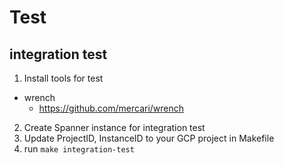 # Test

## integration test

1. Install tools for test
* wrench
  * https://github.com/mercari/wrench
2. Create Spanner instance for integration test
3. Update ProjectID, InstanceID to your GCP project in Makefile
4. run `make integration-test`